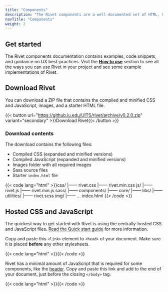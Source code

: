```yaml
---
title: "Components"
description: "The Rivet components are a well-documented set of HTML, CSS, and JavaScript assets."
navTitle: "Components"
weight: 2
---
```

## Get started
The Rivet components documentation contains examples, code snippets, and guidance on UX best-practices. Visit the [**How to use**](../how-to-use) section to see all the ways you can use Rivet in your project and see some example implementations of Rivet.

## Download Rivet
You can download a ZIP file that contains the compiled and minified CSS and JavaScript, images, and a starter HTML file.

{{< button url="https://github.iu.edu/UITS/rivet/archive/v0.2.0.zip" variant="secondary" >}}Download Rivet{{< /button >}}

### Download contents
The download contains the following files:
- Compiled CSS (expanded and minified versions)
- Compiled JavaScript (expanded and minified versions)
- Images folder with all required images
- Sass source files
- Starter `index.html` file

{{< code lang="html" >}}css/
  |—— rivet.css
  |—— rivet.min.css
js/
  |—— rivet.js
  |—— rivet.min.js
sass/
  |—— components/
  |—— core/
  |—— libs/
  |—— utilities/
  |—— rivet.scss
img/
  |—— ...
index.html
{{< /code >}}

## Hosted CSS and JavaScript
The quickest way to get started with Rivet is using the centrally-hosted CSS and JavaScript files. [Read the Quick start guide](../how-to-use/quick-start) for more information.

Copy and paste this `<link>` element to `<head>` of your document. Make sure it is placed **before** any other stylesheets.

{{< code lang="html" >}}<link rel="stylesheet" href="https://assets.uits.iu.edu/css/rivet/0.2.0/rivet.min.css">{{< /code >}}

Rivet has a minimal amount of JavaScript that is required for some components, like the [header](../components/navigation/header). Copy and paste this link and add to the end of your document, just before the closing `</body>` tag.

{{< code lang="html" >}}<script src="https://assets.uits.iu.edu/javascript/rivet/0.2.0/rivet.min.js"></script>{{< /code >}}


